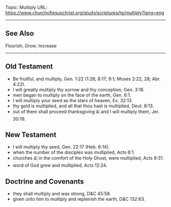 Topic: Multiply
URL: https://www.churchofjesuschrist.org/study/scriptures/tg/multiply?lang=eng

---

## See Also

Flourish; Grow; Increase

---

## Old Testament

- Be fruitful, and multiply, Gen. 1:22 (1:28; 8:17; 9:1; Moses 2:22, 28; Abr. 4:22).
- I will greatly multiply thy sorrow and thy conception, Gen. 3:16.
- men began to multiply on the face of the earth, Gen. 6:1.
- I will multiply your seed as the stars of heaven, Ex. 32:13.
- thy gold is multiplied, and all that thou hast is multiplied, Deut. 8:13.
- out of them shall proceed thanksgiving â¦ and I will multiply them, Jer. 30:19.

## New Testament

- I will multiply thy seed, Gen. 22:17 (Heb. 6:14).
- when the number of the disciples was multiplied, Acts 6:1.
- churches â¦ in the comfort of the Holy Ghost, were multiplied, Acts 9:31.
- word of God grew and multiplied, Acts 12:24.

## Doctrine and Covenants

- they shall multiply and wax strong, D&C 45:58.
- given unto him to multiply and replenish the earth, D&C 132:63.

